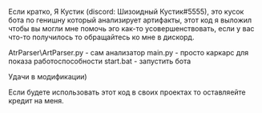 Если кратко, Я Кустик (discord: Шизоидный Кустик#5555), это кусок бота по генишну который анализирует артифакты, этот код я выложил чтобы вы могли мне помочь эго как-то усовершенствовать, если у вас что-то получилось то обращайтесь ко мне в дискорд.

AtrParser\ArtParser.py - сам анализатор
main.py - просто каркарс для показа работоспособности
start.bat - запустить бота

Удачи в модификации)

Если будете использовать этот код в своих проектах то оставляейте кредит на меня.
